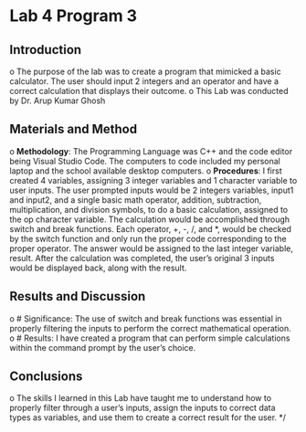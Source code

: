 # Lab 4 Program 3

## Introduction
o	The purpose of the lab was to create a program that mimicked a basic calculator. The user should input 2 integers and an operator and have a correct calculation that displays their outcome.
o	This Lab was conducted by Dr. Arup Kumar Ghosh

## Materials and Method
o	**Methodology**: 
    The Programming Language was C++ and the code editor being Visual Studio Code. The computers to code included my personal laptop and the school available desktop computers.
o	**Procedures**:
    I first created 4 variables, assigning 3 integer variables and 1 character variable to user inputs.
    The user prompted inputs would be 2 integers variables, input1 and input2, and a single basic math operator, addition, subtraction, multiplication, and division symbols,   to do a basic calculation, assigned to the op character variable. 
    The calculation would be accomplished through switch and break functions. Each operator, +, -, /, and *, would be checked by the switch function and only run the proper code corresponding to the proper operator. The answer would be assigned to the last integer variable, result.
    After the calculation was completed, the user’s original 3 inputs would be displayed back, along with the result.

## Results and Discussion
o	# Significance: 
    The use of switch and break functions was essential in properly filtering the inputs to perform the correct mathematical operation.
o	# Results:
    I have created a program that can perform simple calculations within the command prompt by the user’s choice.

## Conclusions
o	The skills I learned in this Lab have taught me to understand how to properly filter through a user’s inputs, assign the inputs to correct data types as variables, and use them to create a correct result for the user.
*/
